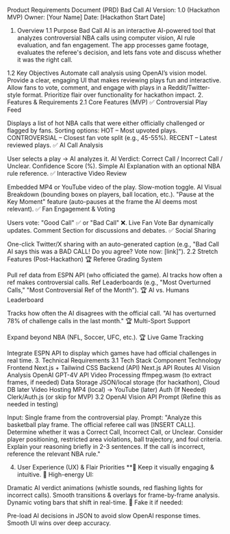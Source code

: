Product Requirements Document (PRD)
Bad Call AI
Version: 1.0 (Hackathon MVP)
Owner: [Your Name]
Date: [Hackathon Start Date]

1. Overview
1.1 Purpose
Bad Call AI is an interactive AI-powered tool that analyzes controversial NBA calls using computer vision, AI rule evaluation, and fan engagement. The app processes game footage, evaluates the referee's decision, and lets fans vote and discuss whether it was the right call.

1.2 Key Objectives
Automate call analysis using OpenAI’s vision model.
Provide a clear, engaging UI that makes reviewing plays fun and interactive.
Allow fans to vote, comment, and engage with plays in a Reddit/Twitter-style format.
Prioritize flair over functionality for hackathon impact.
2. Features & Requirements
2.1 Core Features (MVP)
✅ Controversial Play Feed

Displays a list of hot NBA calls that were either officially challenged or flagged by fans.
Sorting options:
HOT – Most upvoted plays.
CONTROVERSIAL – Closest fan vote split (e.g., 45-55%).
RECENT – Latest reviewed plays.
✅ AI Call Analysis

User selects a play → AI analyzes it.
AI Verdict: Correct Call / Incorrect Call / Unclear.
Confidence Score (%).
Simple AI Explanation with an optional NBA rule reference.
✅ Interactive Video Review

Embedded MP4 or YouTube video of the play.
Slow-motion toggle.
AI Visual Breakdown (bounding boxes on players, ball location, etc.).
"Pause at the Key Moment" feature (auto-pauses at the frame the AI deems most relevant).
✅ Fan Engagement & Voting

Users vote: "Good Call" ✅ or "Bad Call" ❌.
Live Fan Vote Bar dynamically updates.
Comment Section for discussions and debates.
✅ Social Sharing

One-click Twitter/X sharing with an auto-generated caption (e.g., "Bad Call AI says this was a BAD CALL! Do you agree? Vote now: [link]").
2.2 Stretch Features (Post-Hackathon)
🏆 Referee Grading System

Pull ref data from ESPN API (who officiated the game).
AI tracks how often a ref makes controversial calls.
Ref Leaderboards (e.g., "Most Overturned Calls," "Most Controversial Ref of the Month").
🏆 AI vs. Humans Leaderboard

Tracks how often the AI disagrees with the official call.
"AI has overturned 78% of challenge calls in the last month."
🏆 Multi-Sport Support

Expand beyond NBA (NFL, Soccer, UFC, etc.).
🏆 Live Game Tracking

Integrate ESPN API to display which games have had official challenges in real time.
3. Technical Requirements
3.1 Tech Stack
Component	Technology
Frontend	Next.js + Tailwind CSS
Backend (API)	Next.js API Routes
AI Vision Analysis	OpenAI GPT-4V API
Video Processing	ffmpeg.wasm (to extract frames, if needed)
Data Storage	JSON/local storage (for hackathon), Cloud DB later
Video Hosting	MP4 (local) → YouTube (later)
Auth (If Needed)	Clerk/Auth.js (or skip for MVP)
3.2 OpenAI Vision API Prompt
(Refine this as needed in testing)

Input: Single frame from the controversial play.
Prompt:
"Analyze this basketball play frame. The official referee call was [INSERT CALL]. Determine whether it was a Correct Call, Incorrect Call, or Unclear. Consider player positioning, restricted area violations, ball trajectory, and foul criteria. Explain your reasoning briefly in 2-3 sentences. If the call is incorrect, reference the relevant NBA rule."

4. User Experience (UX) & Flair Priorities
**🔹 Keep it visually engaging & intuitive.
🔹 High-energy UI:

Dramatic AI verdict animations (whistle sounds, red flashing lights for incorrect calls).
Smooth transitions & overlays for frame-by-frame analysis.
Dynamic voting bars that shift in real-time.
🔹 Fake it if needed:

Pre-load AI decisions in JSON to avoid slow OpenAI response times.
Smooth UI wins over deep accuracy.
